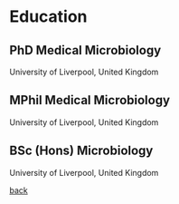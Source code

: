 <h1>Education</h1>

<h2>PhD Medical Microbiology</h2>

University of Liverpool, United Kingdom

<h2>MPhil Medical Microbiology</h2>

University of Liverpool, United Kingdom

<h2>BSc (Hons) Microbiology</h2>

University of Liverpool, United Kingdom

[back](./)
